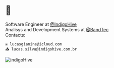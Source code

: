 # 👋

Software Engineer at [@IndigoHive](https://indigohive.com.br)
<br>
Analisys and Development Systems at [@BandTec](https://www.sptech.school/)
<br>
Contacts:
```
✉️ lucasgianine@icloud.com
📥 lucas.silva@indigohive.com.br
```

![indigoHive](https://github.com/lucasgianine/lucasgianine/assets/125743142/f246c9cd-ab15-40c5-a3de-6cf474dde8a8)
